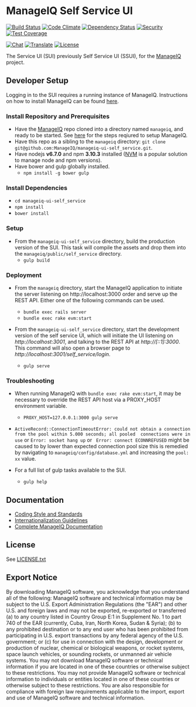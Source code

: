 # ManageIQ Self Service UI

[![Build Status](https://travis-ci.org/ManageIQ/manageiq-ui-self_service.svg)](https://travis-ci.org/ManageIQ/manageiq-ui-self_service)
[![Code Climate](https://codeclimate.com/github/ManageIQ/manageiq-ui-self_service/badges/gpa.svg)](https://codeclimate.com/github/ManageIQ/manageiq-ui-self_service)
[![Dependency Status](https://gemnasium.com/ManageIQ/manageiq-ui-self_service.svg)](https://gemnasium.com/ManageIQ/manageiq-ui-self_service)
[![Security](https://hakiri.io/github/ManageIQ/manageiq-ui-self_service/master.svg)](https://hakiri.io/github/ManageIQ/manageiq-ui-self_service/master)
[![Test Coverage](https://codeclimate.com/github/ManageIQ/manageiq-ui-self_service/badges/coverage.svg)](https://codeclimate.com/github/ManageIQ/manageiq-ui-self_service/coverage)

[![Chat](https://badges.gitter.im/Join%20Chat.svg)](https://gitter.im/ManageIQ/manageiq-ui-self_service?utm_source=badge&utm_medium=badge&utm_campaign=pr-badge&utm_content=badge)
[![Translate](https://img.shields.io/badge/translate-zanata-blue.svg)](https://translate.zanata.org/zanata/project/view/manageiq-ui-self_service)
[![License](http://img.shields.io/badge/license-APACHE2-blue.svg)](https://www.apache.org/licenses/LICENSE-2.0.html)

The Service UI (SUI) previously Self Service UI (SSUI), for the [ManageIQ](http://github.com/ManageIQ/manageiq) project.

## Developer Setup
Logging in to the SUI requires a running instance of ManageIQ. Instructions on how to install ManageIQ can be found 
[here](https://github.com/ManageIQ/guides/blob/master/developer_setup.md).

### Install Repository and Prerequisites

- Have the [ManageIQ](http://github.com/ManageIQ/manageiq) repo cloned into a
  directory named `manageiq`, and ready to be started. See [here](https://github.com/ManageIQ/guides/blob/master/developer_setup.md)
  for the steps reqiured to setup ManageIQ.
- Have this repo as a sibling to the `manageiq` directory:
`git clone git@github.com:ManageIQ/manageiq-ui-self_service.git`.
- Have nodejs **v6.7.0** and npm **3.10.3** installed ([NVM](https://github.com/creationix/nvm) is a popular solution 
to manage node and npm versions).
- Have bower and gulp globally installed.
  - `npm install -g bower gulp`

### Install Dependencies

- `cd manageiq-ui-self_service`
- `npm install`
- `bower install`

### Setup
    
- From the `manageiq-ui-self_service` directory, build the production version of
  the SUI. This task  will compile the assets and drop them into the `manageiq/public/self_service` directory.
  - `gulp build`


### Deployment

- From the `manageiq` directory, start the ManageIQ application to initiate the server listening on 
http://localhost:3000 order and serve up the REST API.
  Either one of the following commands can be used.
  - `bundle exec rails server`
  - `bundle exec rake evm:start`
 
- From the `manageiq-ui-self_service` directory, start the development version of
  the self service UI, which will initiate the UI listening on _http://localhost:3001_, and talking to the REST API at
  _http://[::1]:3000_.  This command will also open a browser page to  _http://localhost:3001/self_service/login_.
  - `gulp serve`

### Troubleshooting
- When running ManageIQ with `bundle exec rake evm:start`, it may be necessary to override the REST API host via a 
PROXY\_HOST environment variable.
  - `PROXY_HOST=127.0.0.1:3000 gulp serve`
  
- `ActiveRecord::ConnectionTimeoutError: could not obtain a connection from the pool within 5.000 seconds; all pooled 
connections were in use` or `Error: socket hang up` or ` Error: connect ECONNREFUSED`
might be caused to by lower than expected connection pool size this is remedied by navigating to 
`manageiq/config/database.yml` and increasing the `pool: xx` value.
- For a full list of gulp tasks available to the SUI.
  - `gulp help`

## Documentation

* [Coding Style and Standards](https://github.com/ManageIQ/manageiq/issues/8781)
* [Internationalization Guidelines](i18n.md)
* [Complete ManageIQ Documentation](https://github.com/ManageIQ/guides/blob/master/README.md)


## License

See [LICENSE.txt](LICENSE.txt)

## Export Notice

By downloading ManageIQ software, you acknowledge that you understand all of the
following: ManageIQ software and technical information may be subject to the
U.S. Export Administration Regulations (the "EAR") and other U.S. and foreign
laws and may not be exported, re-exported or transferred (a) to any country
listed in Country Group E:1 in Supplement No. 1 to part 740 of the EAR
(currently, Cuba, Iran, North Korea, Sudan & Syria); (b) to any prohibited
destination or to any end user who has been prohibited from participating in
U.S. export transactions by any federal agency of the U.S. government; or (c)
for use in connection with the design, development or production of nuclear,
chemical or biological weapons, or rocket systems, space launch vehicles, or
sounding rockets, or unmanned air vehicle systems. You may not download ManageIQ
software or technical information if you are located in one of these countries
or otherwise subject to these restrictions. You may not provide ManageIQ
software or technical information to individuals or entities located in one of
these countries or otherwise subject to these restrictions. You are also
responsible for compliance with foreign law requirements applicable to the
import, export and use of ManageIQ software and technical information.
